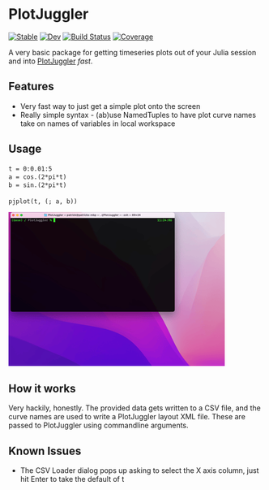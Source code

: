 # PlotJuggler

[![Stable](https://img.shields.io/badge/docs-stable-blue.svg)](https://pbouffard.github.io/PlotJuggler.jl/stable/)
[![Dev](https://img.shields.io/badge/docs-dev-blue.svg)](https://pbouffard.github.io/PlotJuggler.jl/dev/)
[![Build Status](https://github.com/pbouffard/PlotJuggler.jl/actions/workflows/CI.yml/badge.svg?branch=main)](https://github.com/pbouffard/PlotJuggler.jl/actions/workflows/CI.yml?query=branch%3Amain)
[![Coverage](https://codecov.io/gh/pbouffard/PlotJuggler.jl/branch/main/graph/badge.svg)](https://codecov.io/gh/pbouffard/PlotJuggler.jl)

A very basic package for getting timeseries plots out of your Julia session and into [PlotJuggler](https://github.com/facontidavide/PlotJuggler) *fast*.

## Features
* Very fast way to just get a simple plot onto the screen
* Really simple syntax - (ab)use NamedTuples to have plot curve names take on names of variables in local workspace

## Usage
```
t = 0:0.01:5
a = cos.(2*pi*t)
b = sin.(2*pi*t)

pjplot(t, (; a, b))

```

![Demo GIF](docs/demo_anim.gif "Demo GIF")

## How it works
Very hackily, honestly. The provided data gets written to a CSV file, and the curve names are used to write a PlotJuggler layout XML file. These are passed to PlotJuggler using commandline arguments.

## Known Issues
* The CSV Loader dialog pops up asking to select the X axis column, just hit Enter to take the default of t